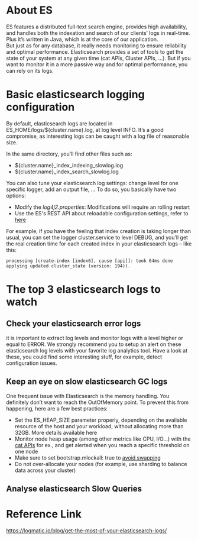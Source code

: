 # About ES
ES features a distributed full-text search engine, provides high availability, and handles both the indexation and search of our clients’ logs in real-time. Plus it’s written in Java, which is at the core of our application.
<br>
But just as for any database, it really needs monitoring to ensure reliability and optimal performance. Elasticsearch provides a set of tools to get the state of your system at any given time (cat APIs, Cluster APIs, …). But if you want to monitor it in a more passive way and for optimal performance, you can rely on its logs.

# Basic elasticsearch logging configuration
By default, elasticsearch logs are located in ES_HOME/logs/${cluster.name}.log, at log level INFO. It’s a good compromise, as interesting logs can be caught with a log file of reasonable size.

In the same directory, you’ll find other files such as:
* ${cluster.name}_index_indexing_slowlog.log
* ${cluster.name}_index_search_slowlog.log

You can also tune your elasticsearch log settings: change level for one specific logger, add an output file, … To do so, you basically have two options:
* Modify the _log4j2.properties_: Modifications will require an rolling restart
* Use the ES's REST API about reloadable configuration settings, refer to [here](https://github.com/HuangMarco/knowledge-hub/blob/dev/elk/Elasticsearch/04-elasticsearch-config-jvm-secure.md#reload-the-secure-settings-to-make-the-changes-work---important)

For example, if you have the feeling that index creation is taking longer than usual, you can set the logger cluster.service to level DEBUG, and you’ll get the real creation time for each created index in your elasticsearch logs – like this:
```
processing [create-index [index6], cause [api]]: took 64ms done applying updated cluster_state (version: 194)).
```

# The top 3 elasticsearch logs to watch
## Check your elasticsearch error logs
it is important to extract log levels and monitor logs with a level higher or equal to ERROR. We strongly recommend you to setup an alert on these elasticsearch log levels with your favorite log analytics tool. Have a look at these, you could find some interesting stuff, for example, detect configuration issues.

## Keep an eye on slow elasticsearch GC logs
One frequent issue with Elasticsearch is the memory handling. You definitely don’t want to reach the OutOfMemory point. To prevent this from happening, here are a few best practices:
* Set the ES_HEAP_SIZE parameter properly, depending on the available resource of the host and your workload, without allocating more than 32GB. More details available here
* Monitor node heap usage (among other metrics like CPU, I/O…) with the [cat APIs](https://www.elastic.co/guide/en/elasticsearch/reference/current/cat-nodes.html) for ex., and get alerted when you reach a specific threshold on one node
* Make sure to set bootstrap.mlockall: true to [avoid swapping](https://www.elastic.co/guide/en/elasticsearch/guide/current/heap-sizing.html#_swapping_is_the_death_of_performance)
* Do not over-allocate your nodes (for example, use sharding to balance data across your cluster)

## Analyse elasticsearch Slow Queries


# Reference Link
https://logmatic.io/blog/get-the-most-of-your-elasticsearch-logs/
